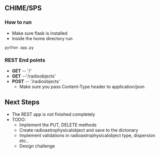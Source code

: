 ## CHIME/SPS

### How to run
- Make sure flask is installed
- Inside the home directory run 
```commandline bash
python app.py
```

### REST End points 

- **GET** -- '/'  
- **GET**  --'/radioobjects' 
- **POST** -- '/radioobjects' 
  - Make sure you pass Content-Type header to application/json


## Next Steps 
- The REST app is not finished completely
- TODO: 
  - Implement the PUT, DELETE methods
  - Create radioastrophysicalobject and save to the dictonary
  - Implement validations in radioastrophysicalobject type, dispersion etc..
  - Design challenge


